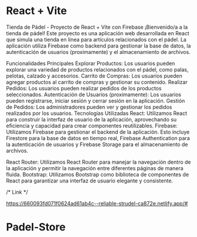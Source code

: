 # React + Vite

Tienda de Pádel - Proyecto de React + Vite con Firebase
¡Bienvenido/a a la tienda de pádel! Este proyecto es una aplicación web desarrollada en React que simula una tienda en línea para artículos relacionados con el pádel. La aplicación utiliza Firebase como backend para gestionar la base de datos, la autenticación de usuarios (proximamente) y el almacenamiento de archivos.

Funcionalidades Principales
Explorar Productos: Los usuarios pueden explorar una variedad de productos relacionados con el pádel, como palas, pelotas, calzado y accesorios.
Carrito de Compras: Los usuarios pueden agregar productos al carrito de compras y gestionar su contenido.
Realizar Pedidos: Los usuarios pueden realizar pedidos de los productos seleccionados.
Autenticación de Usuarios (proximamente): Los usuarios pueden registrarse, iniciar sesión y cerrar sesión en la aplicación.
Gestión de Pedidos: Los administradores pueden ver y gestionar los pedidos realizados por los usuarios.
Tecnologías Utilizadas
React: Utilizamos React para construir la interfaz de usuario de la aplicación, aprovechando su eficiencia y capacidad para crear componentes reutilizables.
Firebase: Utilizamos Firebase para gestionar el backend de la aplicación. Esto incluye Firestore para la base de datos en tiempo real, Firebase Authentication para la autenticación de usuarios y Firebase Storage para el almacenamiento de archivos.

React Router: Utilizamos React Router para manejar la navegación dentro de la aplicación y permitir la navegación entre diferentes páginas de manera fluida.
Bootstrap: Utilizamos Bootstrap como biblioteca de componentes de React para garantizar una interfaz de usuario elegante y consistente.

/* Link */

https://660093fd071f0624ad61ab4c--reliable-strudel-ca872e.netlify.app/#
# Padel-Store
